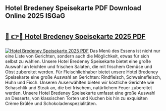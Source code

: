 ## Hotel Bredeney Speisekarte PDF Download Online 2025 ISGaG

# <h2><a href="http://gc7xd6.nevu.top/?p=Hotel+Bredeney+Speisekarte">🔗 👉🔴 Hotel Bredeney Speisekarte 2025 PDF</a></h2>

[![Hotel Bredeney Speisekarte 2025 PDF](https://i.imgur.com/dBaPXMq.png)](http://gc7xd6.nevu.top/?p=Hotel+Bredeney+Speisekarte)
Das Menü des Essens ist nicht nur eine Liste von Gerichten, sondern auch die Möglichkeit, etwas für sich selbst zu wählen. Unsere Hotel Bredeney Speisekarte bietet eine große Auswahl an leichten und frischen Salaten, die mit frischem Gemüse und Obst zubereitet werden. Für Fleischliebhaber bietet unsere Hotel Bredeney Speisekarte eine große Auswahl an Gerichten: Rindfleisch, Schweinefleisch, Huhn und Fisch. Unseren Auserwählten bieten wir köstliche Gerichte wie Schaschlik und Steak an, die bei frischem, natürlichem Feuer zubereitet werden. Unsere Hotel Bredeney Speisekarte umfasst eine große Auswahl an Desserts, von klassischen Torten und Kuchen bis hin zu exquisiten Crème Brûlée und Schokoladenspezialitäten.
